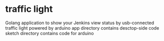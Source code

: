 # traffic light
Golang application to show your Jenkins view status by usb-connected traffic light powered by arduino
app directory contains desctop-side code
sketch directory contains code for arduino
